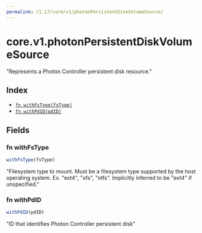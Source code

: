 ```yaml
---
permalink: /1.17/core/v1/photonPersistentDiskVolumeSource/
---
```


# core.v1.photonPersistentDiskVolumeSource

"Represents a Photon Controller persistent disk resource."

## Index

* [`fn withFsType(fsType)`](#fn-withfstype)
* [`fn withPdID(pdID)`](#fn-withpdid)

## Fields

### fn withFsType

```ts
withFsType(fsType)
```

"Filesystem type to mount. Must be a filesystem type supported by the host operating system. Ex. \"ext4\", \"xfs\", \"ntfs\". Implicitly inferred to be \"ext4\" if unspecified."

### fn withPdID

```ts
withPdID(pdID)
```

"ID that identifies Photon Controller persistent disk"